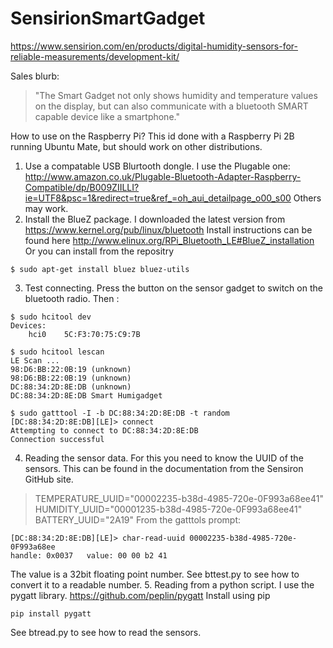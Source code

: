# SensirionSmartGadget
https://www.sensirion.com/en/products/digital-humidity-sensors-for-reliable-measurements/development-kit/

Sales blurb:
> "The Smart Gadget not only shows humidity and temperature values on the display, but can also communicate with a bluetooth SMART capable device like a smartphone."

How to use on the Raspberry Pi? 
This id done with a Raspberry Pi 2B running Ubuntu Mate, but should work on other distributions.

1. Use a compatable USB Blurtooth dongle. I use the Plugable one:
http://www.amazon.co.uk/Plugable-Bluetooth-Adapter-Raspberry-Compatible/dp/B009ZIILLI?ie=UTF8&psc=1&redirect=true&ref_=oh_aui_detailpage_o00_s00
Others may work.
2. Install the BlueZ package. I downloaded the latest version from
https://www.kernel.org/pub/linux/bluetooth
Install instructions can be found here
http://www.elinux.org/RPi_Bluetooth_LE#BlueZ_installation
Or you can install from the repositry
```
$ sudo apt-get install bluez bluez-utils
```
3. Test connecting. Press the button on the sensor gadget to switch on the bluetooth radio. Then :
```
$ sudo hcitool dev
Devices:
	hci0	5C:F3:70:75:C9:7B
```
```
$ sudo hcitool lescan
LE Scan ...
98:D6:BB:22:0B:19 (unknown)
98:D6:BB:22:0B:19 (unknown)
DC:88:34:2D:8E:DB (unknown)
DC:88:34:2D:8E:DB Smart Humigadget
```
```
$ sudo gatttool -I -b DC:88:34:2D:8E:DB -t random
[DC:88:34:2D:8E:DB][LE]> connect
Attempting to connect to DC:88:34:2D:8E:DB
Connection successful
```
4. Reading the sensor data.
For this you need to know the UUID of the sensors. This can be found in the documentation from the Sensiron GitHub site.
> TEMPERATURE_UUID="00002235-b38d-4985-720e-0F993a68ee41"
> HUMIDITY_UUID="00001235-b38d-4985-720e-0F993a68ee41"
> BATTERY_UUID="2A19"
From the gatttols prompt:
```
[DC:88:34:2D:8E:DB][LE]> char-read-uuid 00002235-b38d-4985-720e-0F993a68ee
handle: 0x0037   value: 00 00 b2 41
```
The value is a 32bit floating point number. See bttest.py to see how to convert it to a readable number.
5. Reading from a python script. I use the pygatt library.
https://github.com/peplin/pygatt
Install using pip
```
pip install pygatt
```
See btread.py to see how to read the sensors.

